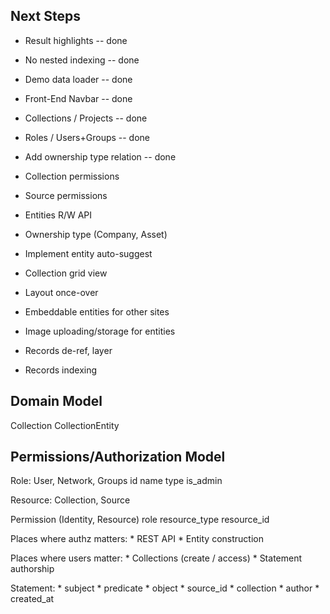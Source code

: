 
## Next Steps

* Result highlights -- done
* No nested indexing -- done
* Demo data loader -- done
* Front-End Navbar -- done
* Collections / Projects -- done
* Roles / Users+Groups -- done
* Add ownership type relation -- done
* Collection permissions
* Source permissions
* Entities R/W API
* Ownership type (Company, Asset)
* Implement entity auto-suggest
* Collection grid view
* Layout once-over
* Embeddable entities for other sites
* Image uploading/storage for entities

* Records de-ref, layer
* Records indexing

## Domain Model

Collection
    CollectionEntity

## Permissions/Authorization Model

Role: User, Network, Groups
    id
    name
    type
    is_admin

Resource: Collection, Source

Permission (Identity, Resource)
    role
    resource_type
    resource_id

Places where authz matters:
    * REST API
    * Entity construction

Places where users matter:
    * Collections (create / access)
    * Statement authorship

Statement:
    * subject
    * predicate
    * object
    * source_id
    * collection
    * author
    * created_at
